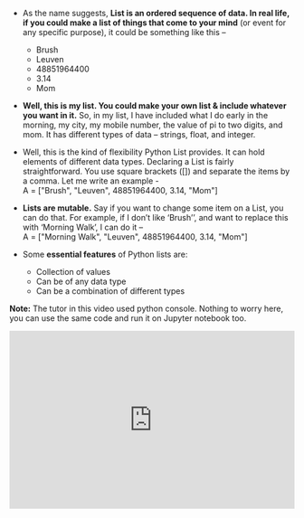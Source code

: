 * As the name suggests, **List is an ordered sequence of data. In real life, if you could make a list of things that come to your mind** (or event for any specific purpose), it could be something like this –
  * Brush
  * Leuven
  * 48851964400
  * 3.14
  * Mom

* **Well, this is my list. You could make your own list & include whatever you want in it.** So, in my list, I have included what I do early in the morning, my city, my mobile number, the value of pi to two digits, and mom. It has different types of data – strings, float, and integer. 

* Well, this is the kind of flexibility Python List provides. It can hold elements of different data types. Declaring a List is fairly straightforward. You use square brackets (\[]) and separate the items by a comma. Let me write an example - \
  A = \["Brush", "Leuven", 48851964400, 3.14, "Mom"]

* **Lists are mutable.** Say if you want to change some item on a List, you can do that. For example, if I don’t like  ‘Brush’’, and want to replace this with ‘Morning Walk’, I can do it –
  \
  A = \["Morning Walk", "Leuven", 48851964400, 3.14, "Mom"] 
* Some **essential features** of Python lists are:
  * Collection of values
  * Can be of any data type
  * Can be a combination of different types

**Note:** The tutor in this video used python console. Nothing to worry here, you can use the same code and run it on Jupyter notebook too.

<iframe width="100%" height="315" src="https://www.youtube.com/embed/pP91kLR5cnE" title="YouTube video player" frameborder="0" allow="accelerometer; autoplay; clipboard-write; encrypted-media; gyroscope; picture-in-picture" allowfullscreen></iframe>